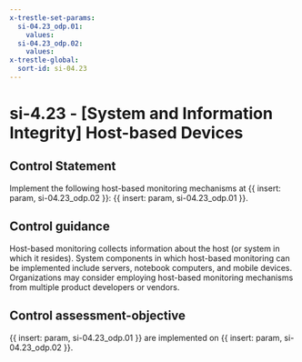 ```yaml
---
x-trestle-set-params:
  si-04.23_odp.01:
    values:
  si-04.23_odp.02:
    values:
x-trestle-global:
  sort-id: si-04.23
---
```


# si-4.23 - \[System and Information Integrity\] Host-based Devices

## Control Statement

Implement the following host-based monitoring mechanisms at {{ insert: param, si-04.23_odp.02 }}: {{ insert: param, si-04.23_odp.01 }}.

## Control guidance

Host-based monitoring collects information about the host (or system in which it resides). System components in which host-based monitoring can be implemented include servers, notebook computers, and mobile devices. Organizations may consider employing host-based monitoring mechanisms from multiple product developers or vendors.

## Control assessment-objective

{{ insert: param, si-04.23_odp.01 }} are implemented on {{ insert: param, si-04.23_odp.02 }}.
